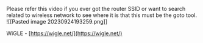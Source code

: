 Please refer this video if you ever got the router SSID or want to search related to wireless network to see where it is that this must be the goto tool.
![[Pasted image 20230924193259.png]]

WiGLE - [https://wigle.net/](https://wigle.net/)
